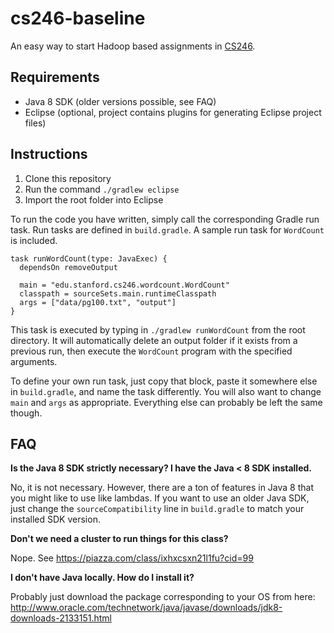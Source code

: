 # cs246-baseline

An easy way to start Hadoop based assignments in [CS246](https://web.stanford.edu/class/cs246/).

## Requirements

* Java 8 SDK (older versions possible, see FAQ)
* Eclipse (optional, project contains plugins for generating Eclipse project files)

## Instructions

1. Clone this repository
2. Run the command `./gradlew eclipse`
3. Import the root folder into Eclipse

To run the code you have written, simply call the corresponding Gradle run task. Run tasks are defined in `build.gradle`. A sample run task for `WordCount` is included.

```
task runWordCount(type: JavaExec) {
  dependsOn removeOutput

  main = "edu.stanford.cs246.wordcount.WordCount"
  classpath = sourceSets.main.runtimeClasspath
  args = ["data/pg100.txt", "output"]
}
```

This task is executed by typing in `./gradlew runWordCount` from the root directory. It will automatically delete an output folder if it exists from a previous run, then execute the `WordCount` program with the specified arguments.

To define your own run task, just copy that block, paste it somewhere else in `build.gradle`, and name the task differently. You will also want to change `main` and `args` as appropriate. Everything else can probably be left the same though.

## FAQ

**Is the Java 8 SDK strictly necessary? I have the Java < 8 SDK installed.**

No, it is not necessary. However, there are a ton of features in Java 8 that you might like to use like lambdas. If you want to use an older Java SDK, just change the `sourceCompatibility` line in `build.gradle` to match your installed SDK version.

**Don't we need a cluster to run things for this class?**

Nope. See https://piazza.com/class/ixhxcsxn21l1fu?cid=99

**I don't have Java locally. How do I install it?**

Probably just download the package corresponding to your OS from here: http://www.oracle.com/technetwork/java/javase/downloads/jdk8-downloads-2133151.html

